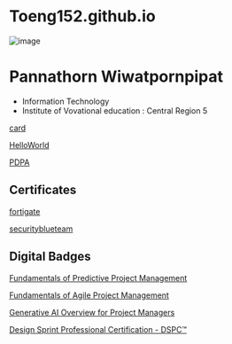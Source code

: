 # Toeng152.github.io 

![image](https://github.com/Toeng152/Toeng152.github.io/assets/94881581/8cb05110-e52c-4386-9b8d-d246a1eb1f50)

# Pannathorn Wiwatpornpipat
+ Information Technology 
+ Institute of Vovational education : Central Region 5

[card](card.md)

[HelloWorld](HelloWorld.md)

[PDPA](PDPA.md)

## Certificates
[fortigate](fortigate.md)

[securityblueteam](security_blue_team.md)

## Digital Badges
[Fundamentals of Predictive Project Management](https://www.credly.com/badges/56564f3e-5c1f-4687-a787-139ac8cbb64d/public_url)

[Fundamentals of Agile Project Management](https://www.credly.com/badges/27345b62-d7e4-42b4-b551-a68c528186e5/public_url)

[Generative AI Overview for Project Managers](https://www.credly.com/badges/c4e5a8a1-bb6a-47e9-8271-cc917d7bebff/public_url)

[Design Sprint Professional Certification - DSPC™](https://www.credly.com/badges/2c621a87-94bc-4d94-8762-2be8aab8f93d/public_url)

